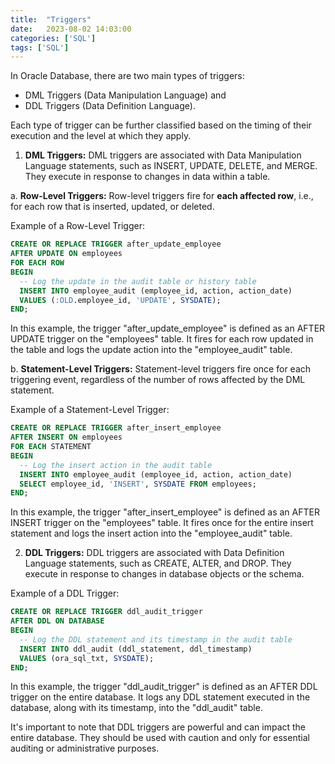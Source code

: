 ```yaml
---
title:  "Triggers"
date:   2023-08-02 14:03:00
categories: ['SQL']
tags: ['SQL']
---
```



In Oracle Database, there are two main types of triggers: 

* DML Triggers (Data Manipulation Language) and 
* DDL Triggers (Data Definition Language). 

Each type of trigger can be further classified based on the timing of their execution and the level at which they apply.

1. **DML Triggers:**
   DML triggers are associated with Data Manipulation Language statements, such as INSERT, UPDATE, DELETE, and MERGE. 
They execute in response to changes in data within a table.

a. **Row-Level Triggers:**
Row-level triggers fire for **each affected row**, i.e., for each row that is inserted, updated, or deleted.

Example of a Row-Level Trigger:
```sql
CREATE OR REPLACE TRIGGER after_update_employee
AFTER UPDATE ON employees
FOR EACH ROW
BEGIN
  -- Log the update in the audit table or history table
  INSERT INTO employee_audit (employee_id, action, action_date)
  VALUES (:OLD.employee_id, 'UPDATE', SYSDATE);
END;
```

In this example, the trigger "after_update_employee" is defined as an AFTER UPDATE trigger on the "employees" table.
It fires for each row updated in the table and logs the update action into the "employee_audit" table.

b. **Statement-Level Triggers:**
Statement-level triggers fire once for each triggering event, regardless of the number of rows affected by the DML statement.

Example of a Statement-Level Trigger:
```sql
CREATE OR REPLACE TRIGGER after_insert_employee
AFTER INSERT ON employees
FOR EACH STATEMENT
BEGIN
  -- Log the insert action in the audit table
  INSERT INTO employee_audit (employee_id, action, action_date)
  SELECT employee_id, 'INSERT', SYSDATE FROM employees;
END;
```

In this example, the trigger "after_insert_employee" is defined as an AFTER INSERT trigger on the "employees" table. It fires once for the entire insert statement and logs the insert action into the "employee_audit" table.

2. **DDL Triggers:**
   DDL triggers are associated with Data Definition Language statements, such as CREATE, ALTER, and DROP. 
They execute in response to changes in database objects or the schema.

Example of a DDL Trigger:
```sql
CREATE OR REPLACE TRIGGER ddl_audit_trigger
AFTER DDL ON DATABASE
BEGIN
  -- Log the DDL statement and its timestamp in the audit table
  INSERT INTO ddl_audit (ddl_statement, ddl_timestamp)
  VALUES (ora_sql_txt, SYSDATE);
END;
```

In this example, the trigger "ddl_audit_trigger" is defined as an AFTER DDL trigger on the entire database. 
It logs any DDL statement executed in the database, along with its timestamp, into the "ddl_audit" table.

It's important to note that DDL triggers are powerful and can impact the entire database. 
They should be used with caution and only for essential auditing or administrative purposes.
